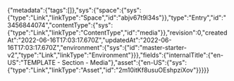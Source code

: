 {"metadata":{"tags":[]},"sys":{"space":{"sys":{"type":"Link","linkType":"Space","id":"abjv67t9l34s"}},"type":"Entry","id":"3456844074","contentType":{"sys":{"type":"Link","linkType":"ContentType","id":"media"}},"revision":0,"createdAt":"2022-06-16T17:03:17.670Z","updatedAt":"2022-06-16T17:03:17.670Z","environment":{"sys":{"id":"master-starter-v2","type":"Link","linkType":"Environment"}}},"fields":{"internalTitle":{"en-US":"TEMPLATE - Section - Media"},"asset":{"en-US":{"sys":{"type":"Link","linkType":"Asset","id":"2m10itKf8usuOEshpziXov"}}}}}